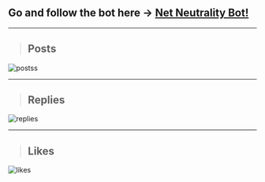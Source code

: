 ## Go and follow the bot here -> <a href="https://twitter.com/savethenetbot" target="_blank">Net Neutrality Bot!</a>


___

> ## Posts
![postss](https://user-images.githubusercontent.com/23533750/38893128-b7dcec96-4289-11e8-8730-e649e5811ef4.png)

___

> ## Replies
![replies](https://user-images.githubusercontent.com/23533750/38893129-b805b496-4289-11e8-821e-29513636d515.png)

___

> ## Likes
![likes](https://user-images.githubusercontent.com/23533750/38893127-b7b5f726-4289-11e8-9c12-253acbc8f5bd.png)

